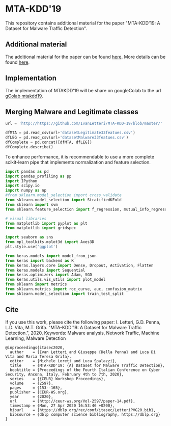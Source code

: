 # MTA-KDD'19
This repository contains additional material for the paper "MTA-KDD'19: A Dataset for Malware Traffic Detection".

## Additional material
The additional material for the paper can be found [here](ITASEC2020.pdf).
More details can be found [here](https://www.ivanletteri.it/2020/01/31/itasec2020/).

## Implementation

The implementation of MTAKDD'19 will be share on googleColab to the url [gColab mtakdd19](https://toDefineWorkInProgress).

## Merging Malware and Legitimate classes

```python
url = 'http://https://github.com/IvanLetteri/MTA-KDD-19/blob/master/'

dfMTA = pd.read_csv(url+'datasetLegitimate33featues.csv')
dfLEG = pd.read_csv(url+'datasetMalware33featues.csv')
dfComplete = pd.concat([dfMTA, dfLEG])
dfComplete.describe()
```

To enhance performance, it is recommendable to use a more complete scikit-learn pipe that implements normalization and feature selection.

```python
import pandas as pd
import pandas_profiling as pp
import IPython
import scipy.io
import numpy as np
#from sklearn.model_selection import cross_validate
from sklearn.model_selection import StratifiedKFold
from sklearn import svm
from sklearn.feature_selection import f_regression, mutual_info_regression

# visual libraries
from matplotlib import pyplot as plt
from matplotlib import gridspec

import seaborn as sns
from mpl_toolkits.mplot3d import Axes3D 
plt.style.use('ggplot')

from keras.models import model_from_json
from keras import backend as K
from keras.layers.core import Dense, Dropout, Activation, Flatten
from keras.models import Sequential
from keras.optimizers import Adam, SGD
from keras.utils.vis_utils import plot_model
from sklearn import metrics
from sklearn.metrics import roc_curve, auc, confusion_matrix
from sklearn.model_selection import train_test_split
```

## Cite

If you use this work, please cite the following paper:
I. Letteri, G.D. Penna, L.D. Vita, M.T. Grifa.
"MTA-KDD'19: A Dataset for Malware Traffic Detection.",
2020,
Keywords: Malware analysis, Network Traffic, Machine Learning, Malware Detection
```
@inproceedings{itasec2020,
  author    = {Ivan Letteri and Giuseppe {Della Penna} and Luca Di Vita and Maria Teresa Grifa},
  editor    = {Michele Loreti and Luca Spalazzi},
  title     = {MTA-KDD'19: {A} Dataset for Malware Traffic Detection},
  booktitle = {Proceedings of the Fourth Italian Conference on Cyber Security, Ancona, Italy, February 4th to 7th, 2020},
  series    = {{CEUR} Workshop Proceedings},
  volume    = {2597},
  pages     = {153--165},
  publisher = {CEUR-WS.org},
  year      = {2020},
  url       = {http://ceur-ws.org/Vol-2597/paper-14.pdf},
  timestamp = {Mon, 27 Apr 2020 16:53:46 +0200},
  biburl    = {https://dblp.org/rec/conf/itasec/LetteriPVG20.bib},
  bibsource = {dblp computer science bibliography, https://dblp.org}
}
```
